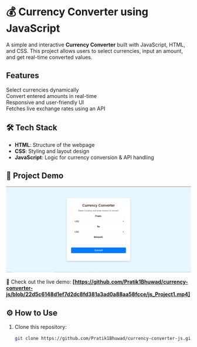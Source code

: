 # 💰 Currency Converter using JavaScript  

A simple and interactive **Currency Converter** built with JavaScript, HTML, and CSS. This project allows users to select currencies, input an amount, and get real-time converted values.  

## Features  
Select currencies dynamically  
Convert entered amounts in real-time  
Responsive and user-friendly UI  
Fetches live exchange rates using an API  

## 🛠 Tech Stack  
- **HTML**: Structure of the webpage  
- **CSS**: Styling and layout design  
- **JavaScript**: Logic for currency conversion & API handling  

## 📸 Project Demo  
![Project Screenshot](js_P1.PNG)  

🎥 Check out the live demo: **[https://github.com/Pratik1Bhuwad/currency-converter-js/blob/22d5c6148d1ef7d2dc8fd381a3ad0a88aa58fcce/js_Project1.mp4]**  

## ⚙ How to Use  
1. Clone this repository:  
   ```bash
   git clone https://github.com/Pratik1Bhuwad/currency-converter-js.git
